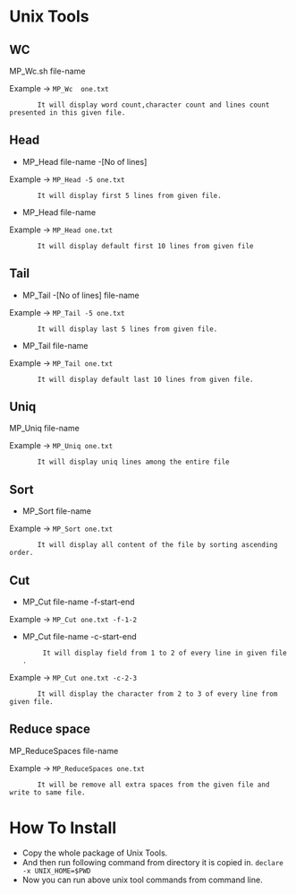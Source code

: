 Unix Tools
==========

## WC

MP_Wc.sh  file-name           

Example ->    `MP_Wc  one.txt`
           
           It will display word count,character count and lines count presented in this given file.


## Head

* MP_Head  file-name  -[No of lines] 

Example ->  `MP_Head -5 one.txt`

           It will display first 5 lines from given file.
           

* MP_Head file-name 
           
Example -> `MP_Head one.txt`
           
           It will display default first 10 lines from given file


## Tail

* MP_Tail -[No of lines]  file-name
           
Example ->  `MP_Tail -5 one.txt`

           It will display last 5 lines from given file.


* MP_Tail file-name 
           
Example -> `MP_Tail one.txt`
           
           It will display default last 10 lines from given file.


## Uniq

MP_Uniq file-name
           
Example -> `MP_Uniq one.txt`

           It will display uniq lines among the entire file


## Sort

* MP_Sort file-name
           
Example -> `MP_Sort one.txt`

           It will display all content of the file by sorting ascending order.


## Cut

* MP_Cut file-name -f-start-end
           
Example -> `MP_Cut one.txt -f-1-2 `

* MP_Cut file-name -c-start-end

           It will display field from 1 to 2 of every line in given file .
           
Example -> `MP_Cut one.txt -c-2-3`

           It will display the character from 2 to 3 of every line from given file.


## Reduce space

MP_ReduceSpaces file-name

Example -> `MP_ReduceSpaces one.txt`

           It will be remove all extra spaces from the given file and write to same file.


How To Install
==============

* Copy the whole package of Unix Tools.
* And then run following command from directory it is copied in.
    `declare -x UNIX_HOME=$PWD`
* Now you can run above unix tool commands from command line.
